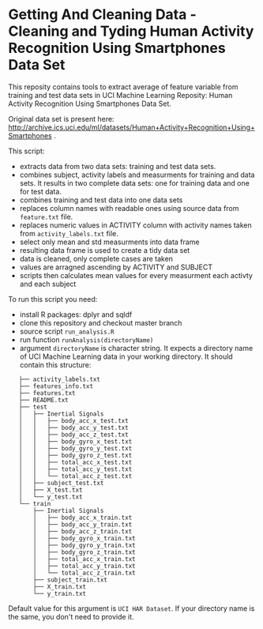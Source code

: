 # Getting And Cleaning Data - Cleaning and Tyding Human Activity Recognition Using Smartphones Data Set

This reposity contains tools to extract average of feature variable from training and test data sets in UCI Machine Learning Reposity: Human Activity Recognition Using Smartphones Data Set.

Original data set is present here: http://archive.ics.uci.edu/ml/datasets/Human+Activity+Recognition+Using+Smartphones .

This script:

- extracts data from two data sets: training and test data sets.
- combines subject, activity labels and measurments for training and data sets. It results in two complete data sets: one for training data and one for test data.
- combines training and test data into one data sets
- replaces column names with readable ones using source data from ```feature.txt``` file.
- replaces numeric values in ACTIVITY column with activity names taken from ```activity_labels.txt``` file.
- select only mean and std measurments into data frame
- resulting data frame is used to create a tidy data set
 - data is cleaned, only complete cases are taken
 - values are arragned ascending by ACTIVITY and SUBJECT
 - scripts then calculates mean values for every measurment each activty and each subject
 
To run this script you need:

- install R packages: dplyr and sqldf
- clone this repository and checkout master branch
- source script ```run_analysis.R```
- run function ```runAnalysis(directoryName)```
 - argument ```directoryName``` is character string. It expects a directory name of UCI Machine Learning data in your working directory. It should contain this structure:
 ```
    ├── activity_labels.txt
    ├── features_info.txt
    ├── features.txt
    ├── README.txt
    ├── test
    │   ├── Inertial Signals
    │   │   ├── body_acc_x_test.txt
    │   │   ├── body_acc_y_test.txt
    │   │   ├── body_acc_z_test.txt
    │   │   ├── body_gyro_x_test.txt
    │   │   ├── body_gyro_y_test.txt
    │   │   ├── body_gyro_z_test.txt
    │   │   ├── total_acc_x_test.txt
    │   │   ├── total_acc_y_test.txt
    │   │   └── total_acc_z_test.txt
    │   ├── subject_test.txt
    │   ├── X_test.txt
    │   └── y_test.txt
    └── train
        ├── Inertial Signals
        │   ├── body_acc_x_train.txt
        │   ├── body_acc_y_train.txt
        │   ├── body_acc_z_train.txt
        │   ├── body_gyro_x_train.txt
        │   ├── body_gyro_y_train.txt
        │   ├── body_gyro_z_train.txt
        │   ├── total_acc_x_train.txt
        │   ├── total_acc_y_train.txt
        │   └── total_acc_z_train.txt
        ├── subject_train.txt
        ├── X_train.txt
        └── y_train.txt
   ```
   Default value for this argument is ```UCI HAR Dataset```. If your directory name is the same, you don't need to provide it.

